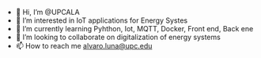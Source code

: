 - 👋 Hi, I’m @UPCALA
- 👀 I’m interested in IoT applications for Energy Systes
- 🌱 I’m currently learning Pyhthon, Iot, MQTT, Docker, Front end, Back ene
- 💞️ I’m looking to collaborate on digitalization of energy systems
- 📫 How to reach me alvaro.luna@upc.edu

<!---
UPCALA/UPCALA is a ✨ special ✨ repository because its `README.md` (this file) appears on your GitHub profile.
You can click the Preview link to take a look at your changes.
--->

